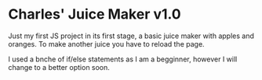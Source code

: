 # Charles' Juice Maker v1.0
Just my first JS project in its first stage, a basic juice maker with apples and oranges. To make another juice you have to reload the page.

I used a bnche of if/else statements as I am a begginner, however I will change to a better option soon.


